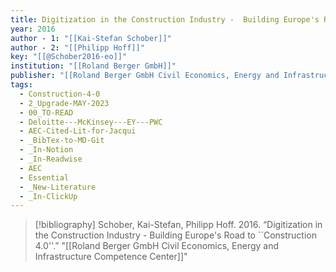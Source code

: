 ```yaml
---
title: Digitization in the Construction Industry -  Building Europe's Road to ``Construction 4.0''
year: 2016
author - 1: "[[Kai-Stefan Schober]]"
author - 2: "[[Philipp Hoff]]"
key: "[[@Schober2016-eo]]"
institution: "[[Roland Berger GmbH]]"
publisher: "[[Roland Berger GmbH Civil Economics, Energy and Infrastructure Competence Center]]"
tags:
  - Construction-4-0
  - 2_Upgrade-MAY-2023
  - 00_TO-READ
  - Deloitte---McKinsey---EY---PWC
  - AEC-Cited-Lit-for-Jacqui
  - _BibTex-to-MD-Git
  - _In-Notion
  - _In-Readwise
  - AEC
  - Essential
  - _New-Literature
  - _In-ClickUp
---
```


> [!bibliography]
> Schober, Kai-Stefan, Philipp Hoff. 2016. “Digitization in the Construction Industry -  Building Europe's Road to ``Construction 4.0''.” "[[Roland Berger GmbH Civil Economics, Energy and Infrastructure Competence Center]]"